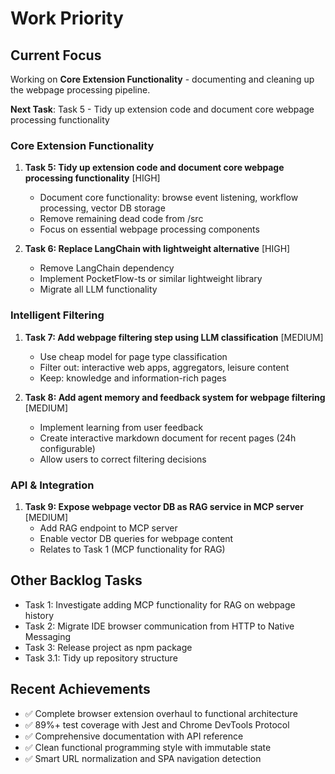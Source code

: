 # Work Priority

## Current Focus

Working on **Core Extension Functionality** - documenting and cleaning up the webpage processing pipeline.

**Next Task**: Task 5 - Tidy up extension code and document core webpage processing functionality

### Core Extension Functionality

1. **Task 5: Tidy up extension code and document core webpage processing functionality** [HIGH]
   - Document core functionality: browse event listening, workflow processing, vector DB storage
   - Remove remaining dead code from /src
   - Focus on essential webpage processing components

2. **Task 6: Replace LangChain with lightweight alternative** [HIGH]
   - Remove LangChain dependency
   - Implement PocketFlow-ts or similar lightweight library
   - Migrate all LLM functionality

### Intelligent Filtering

1. **Task 7: Add webpage filtering step using LLM classification** [MEDIUM]
   - Use cheap model for page type classification
   - Filter out: interactive web apps, aggregators, leisure content
   - Keep: knowledge and information-rich pages

2. **Task 8: Add agent memory and feedback system for webpage filtering** [MEDIUM]
   - Implement learning from user feedback
   - Create interactive markdown document for recent pages (24h configurable)
   - Allow users to correct filtering decisions

### API & Integration

1. **Task 9: Expose webpage vector DB as RAG service in MCP server** [MEDIUM]
   - Add RAG endpoint to MCP server
   - Enable vector DB queries for webpage content
   - Relates to Task 1 (MCP functionality for RAG)

## Other Backlog Tasks

- Task 1: Investigate adding MCP functionality for RAG on webpage history
- Task 2: Migrate IDE browser communication from HTTP to Native Messaging
- Task 3: Release project as npm package
- Task 3.1: Tidy up repository structure

## Recent Achievements

- ✅ Complete browser extension overhaul to functional architecture
- ✅ 89%+ test coverage with Jest and Chrome DevTools Protocol
- ✅ Comprehensive documentation with API reference
- ✅ Clean functional programming style with immutable state
- ✅ Smart URL normalization and SPA navigation detection
